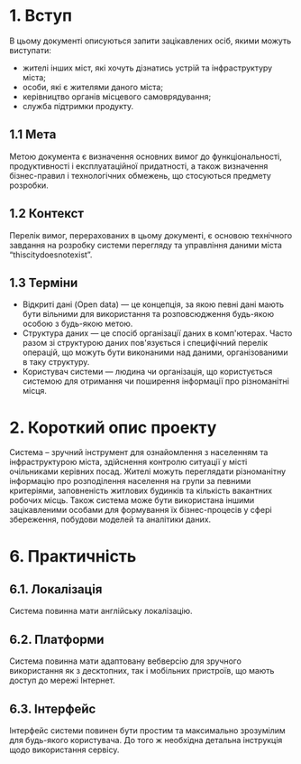 # 1. Вступ 
В цьому документі описуються запити зацікавлених осіб, якими можуть виступати:
* жителі інших міст, які хочуть дізнатись устрій та інфраструктуру міста;
* особи, які є жителями даного міста;
* керівництво органів місцевого самоврядування;
* служба підтримки продукту.
## 1.1 Мета
Метою документа є визначення основних вимог до функціональності, продуктивності і експлуатаційної придатності, а також визначення бізнес-правил і технологічних обмежень, що стосуються предмету розробки.
## 1.2 Контекст 
Перелік вимог, перерахованих в цьому документі, є основою технічного завдання на розробку системи перегляду та управління даними міста “thiscitydoesnotexist”.
## 1.3 Терміни
* Відкриті дані (Open data) — це концепція, за якою певні дані мають бути вільними для використання та розповсюдження будь-якою особою з будь-якою метою.
* Cтруктура даних — це спосіб організації даних в комп'ютерах. Часто разом зі структурою даних пов'язується і специфічний перелік операцій, що можуть бути виконаними над даними, організованими в таку структуру.
* Користувач cистеми — людина чи організація, що користується cистемою для отримання чи поширення інформації про різноманітні місця.
# 2.  Короткий опис проекту
Система – зручний інструмент для ознайомлення з населенням та інфраструктурою міста, здійснення контролю ситуації у місті очільниками керівних посад. Жителі можуть переглядати різноманітну інформацію про розподілення населення на групи за певними критеріями, заповненість житлових будинків та кількість вакантних робочих місць. Також система може бути використана іншими зацікавленими особами для формування їх бізнес-процесів у сфері збереження, побудови моделей та аналітики даних.
# 6. Практичність
## 6.1. Локалізація
Система повинна мати англійську локалізацію.
## 6.2. Платформи
Система повинна мати адаптовану вебверсію для зручного використання як з десктопних, так і мобільних пристроїв, що мають доступ до мережі Інтернет.
## 6.3. Інтерфейс
Інтерфейс системи повинен бути простим та максимально зрозумілим для будь-якого користувача. До того ж необхідна детальна інструкція щодо використання сервісу.
